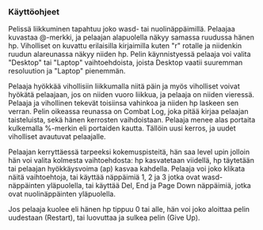 ### Käyttöohjeet

Pelissä liikkuminen tapahtuu joko wasd- tai nuolinäppäimillä. Pelaajaa kuvastaa @-merkki, ja pelaajan alapuolella näkyy samassa ruudussa hänen hp. Viholliset on kuvattu erilaisilla kirjaimilla kuten "r" rotalle ja niidenkin ruudun alareunassa näkyy niiden hp. Pelin käynnistyessä pelaaja voi valita "Desktop" tai "Laptop" vaihtoehdoista, joista Desktop vaatii suuremman resoluution ja "Laptop" pienemmän.

Pelaaja hyökkää vihollisiin liikkumalla niitä päin ja myös viholliset voivat hyökätä pelaajaan, jos on niiden vuoro liikkua, ja pelaaja on niiden vieressä. Pelaaja ja vihollinen tekevät toisiinsa vahinkoa ja niiden hp laskeen sen verran. Pelin oikeassa reunassa on Combat Log, joka pitää kirjaa pelaajan taisteluista, sekä hänen kerrosten vaihdoistaan. Pelaaja menee alas portaita kulkemalla %-merkin eli portaiden kautta. Tällöin uusi kerros, ja uudet viholliset avautuvat pelaajalle.

Pelaajan kerryttäessä tarpeeksi kokemuspisteitä, hän saa level upin jolloin hän voi valita kolmesta vaihtoehdosta: hp kasvatetaan viidellä, hp täytetään tai pelaajan hyökkäysvoima (ap) kasvaa kahdella. Pelaaja voi joko klikata näitä vaihtoehtoja, tai käyttää näppäimiä 1, 2 ja 3 jotka ovat wasd-näppäinten yläpuolella, tai käyttää Del, End ja Page Down näppäimiä, jotka ovat nuolinäppäinten yläpuolella.

Jos pelaaja kuolee eli hänen hp tippuu 0 tai alle, hän voi joko aloittaa pelin uudestaan (Restart), tai luovuttaa ja sulkea pelin (Give Up).
